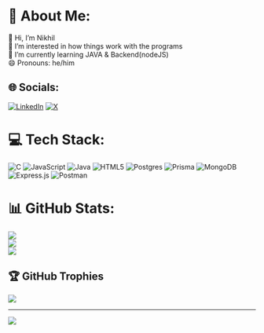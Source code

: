 # 💫 About Me:
👋 Hi, I’m Nikhil<br>👀 I’m interested in how things work with the programs<br>🌱 I’m currently learning JAVA & Backend(nodeJS)<br>😄 Pronouns: he/him


## 🌐 Socials:
[![LinkedIn](https://img.shields.io/badge/LinkedIn-%230077B5.svg?logo=linkedin&logoColor=white)](https://linkedin.com/in/https://www.linkedin.com/in/nikhil-singh-990196344/) [![X](https://img.shields.io/badge/X-black.svg?logo=X&logoColor=white)](https://x.com/https://x.com/nikhilsingh1696) 

# 💻 Tech Stack:
![C](https://img.shields.io/badge/c-%2300599C.svg?style=for-the-badge&logo=c&logoColor=white) ![JavaScript](https://img.shields.io/badge/javascript-%23323330.svg?style=for-the-badge&logo=javascript&logoColor=%23F7DF1E) ![Java](https://img.shields.io/badge/java-%23ED8B00.svg?style=for-the-badge&logo=openjdk&logoColor=white) ![HTML5](https://img.shields.io/badge/html5-%23E34F26.svg?style=for-the-badge&logo=html5&logoColor=white) ![Postgres](https://img.shields.io/badge/postgres-%23316192.svg?style=for-the-badge&logo=postgresql&logoColor=white) ![Prisma](https://img.shields.io/badge/Prisma-3982CE?style=for-the-badge&logo=Prisma&logoColor=white) ![MongoDB](https://img.shields.io/badge/MongoDB-%234ea94b.svg?style=for-the-badge&logo=mongodb&logoColor=white) ![Express.js](https://img.shields.io/badge/express.js-%23404d59.svg?style=for-the-badge&logo=express&logoColor=%2361DAFB) ![Postman](https://img.shields.io/badge/Postman-FF6C37?style=for-the-badge&logo=postman&logoColor=white)
# 📊 GitHub Stats:
![](https://github-readme-stats.vercel.app/api?username=nikhils-hubs&theme=dark&hide_border=false&include_all_commits=false&count_private=false)<br/>
![](https://nirzak-streak-stats.vercel.app/?user=nikhils-hubs&theme=dark&hide_border=false)<br/>
![](https://github-readme-stats.vercel.app/api/top-langs/?username=nikhils-hubs&theme=dark&hide_border=false&include_all_commits=false&count_private=false&layout=compact)

## 🏆 GitHub Trophies
![](https://github-profile-trophy.vercel.app/?username=nikhils-hubs&theme=radical&no-frame=false&no-bg=true&margin-w=4)

---
[![](https://visitcount.itsvg.in/api?id=nikhils-hubs&icon=0&color=0)](https://visitcount.itsvg.in)

<!-- Proudly created with GPRM ( https://gprm.itsvg.in ) -->


